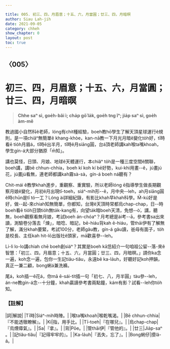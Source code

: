 ```yaml
---

title: 005. 初三、四，月眉意；十五、六，月當圓；廿三、四，月暗暝
author: Siau Lah-jih
date: 2021-09-05
category: chheh
show_chapter: 0
layout: post
toc: true
---
```


## 〈005〉
# 初三、四，月眉意；十五、六，月當圓；廿三、四，月暗暝
>**Chhe saⁿ sì, goe̍h-bâi ì; cha̍p gō͘ la̍k, goe̍h tng îⁿ; jia̍p saⁿ sì, goe̍h àm-mê**
  
教過國小自然科ê老師，lóng有chit種經驗，boeh教hō͘學生了解天頂星球運行ê規則，是一項chiâⁿ無簡單ê khang-khòe，kan-nā教一下月光月暗ê變化to̍h好，tī時看ē tio̍h月眉á，tī時ē出半月，tī時ê月siāng圓，台á頂老師講kah喉ta嘴khoah，學生gín-á大部分猶原「m̄知」。

講也莫怪，日頭、月娘、地球ê天體運行，本chiâⁿ to̍h是一種三度空間ê關聯，boeh講，講bē chhun-chhia，boeh kí koh kí bē好勢，kui-khì用畫--ê，jú畫jú花，jú畫jú看無，連老師都講kah霧sà-sà，gín-á boeh ná聽有？

Chit-mái ê教學khah進步，重觀察、重實驗，所以老師lóng ē指導學生做長期觀察月娘ê變化，月初ê月出現tī-toeh，siáⁿ-mih形--ê，月中央--leh，ah月siāng圓ê時chūn是tī tó一工？Lóng ài詳細紀錄，有影比khah早khah科學。M̄-kú好是好，做--起-來chiah知無簡單，你都知，台灣ê天頂時常都烏chap-chap，日--時boeh看ē tio̍h日頭tio̍h無ta̍k-kang有，向望ta̍k暗boeh天清，免想--ò͘，講，聽無，boeh觀察看無月娘，考試boeh án-chóaⁿ？月考總是ài考--ā，參考書sa出來讀，測驗卷分落去「煉」，暗唸、暗記，bē-hiáu背kah ē-hiáu，管thāi伊有了解無了解，滿分khah要緊，考試100分，老師gâu教，gín-á gâu讀，爸母有面子，to̍h是校長、主任kah hit-lō出版社ê頭家，mā歡喜參--leh。

Li-li lo-lo講chiah chē boeh創siáⁿ？其實是boeh kā恁紹介一句咱祖公留--落-來ê智慧：「初三、四，月眉意；十五、六，月當圓；廿三、四，月暗暝。」請你ka念一遍，koh念一遍，包你一生記tiâu-tiâu，永遠bē ka-la̍uh，好聽好記koh押韻，真正一兼二顧，bong蜊á兼洗褲。

尾á，koh插一ê花á，你mā ē-sái-tit插一句「初七、八，月半圓」tàu參--leh，án-ne教gín-á念--十分鐘，khah贏讀參考書兩點鐘，kám有影？試看--leh你to̍h知。

### 【註解】

|詞|解說|
|Tī時|Siáⁿ-mih時陣。|
|喉ta嘴khoah|喉乾嘴渴。|
|Bē chhun-chhia|『不能透徹瞭解』。|
|Kí|指，用手比。|
|Tī-toeh|『在哪兒』。|
|烏chap-chap|『烏煙瘴氣』。|
|Sa|『拿』。|
|背|Pōe。|
|管thāi伊|『管他的』。|
|廿三|Jia̍p-saⁿ 。|
|記tiâu-tiâu|『記得牢牢的』。|
|Ka-la̍uh|『丟失，忘了』。|
|Bong蜊仔|摸lâ-á。|